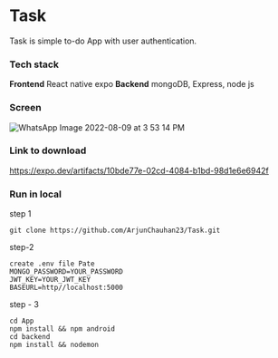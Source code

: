# Task

Task is simple to-do App with user authentication.

### Tech stack

**Frontend**
React native expo
**Backend** mongoDB, Express, node js

### Screen
![WhatsApp Image 2022-08-09 at 3 53 14 PM](https://user-images.githubusercontent.com/81867699/183628197-4791944f-c232-408c-b09f-a34d900ac36d.jpeg)


### Link to download

https://expo.dev/artifacts/10bde77e-02cd-4084-b1bd-98d1e6e6942f

### Run in local

step 1

``git clone https://github.com/ArjunChauhan23/Task.git``

step-2

```
create .env file Pate
MONGO_PASSWORD=YOUR_PASSWORD
JWT_KEY=YOUR_JWT_KEY
BASEURL=http//localhost:5000
```

step - 3

````
cd App 
npm install && npm android
cd backend 
npm install && nodemon 
````
